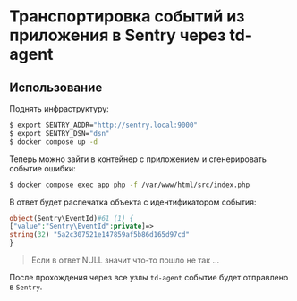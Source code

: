 
# Транспортировка событий из приложения в Sentry через td-agent

## Использование

Поднять инфраструктуру:
```bash
$ export SENTRY_ADDR="http://sentry.local:9000"
$ export SENTRY_DSN="dsn"
$ docker compose up -d
```

Теперь можно зайти в контейнер с приложением и сгенерировать событие ошибки:
```bash
$ docker compose exec app php -f /var/www/html/src/index.php
```

В ответ будет распечатка объекта с идентификатором события:
```php
object(Sentry\EventId)#61 (1) {
["value":"Sentry\EventId":private]=>
string(32) "5a2c307521e147859af5b86d165d97cd"
}
```

> Если в ответ NULL значит что-то пошло не так ...

После прохождения через все узлы `td-agent` событие будет отправлено в `Sentry`.
